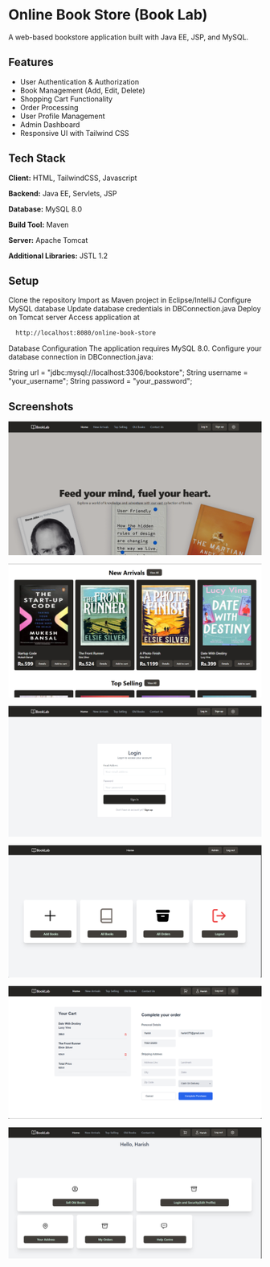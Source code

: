 
# Online Book Store (Book Lab)

A web-based bookstore application built with Java EE, JSP, and MySQL.


## Features

- User Authentication & Authorization
- Book Management (Add, Edit, Delete)
- Shopping Cart Functionality
- Order Processing
- User Profile Management 
- Admin Dashboard
- Responsive UI with Tailwind CSS



## Tech Stack

**Client:** HTML, TailwindCSS, Javascript

**Backend:**  Java EE, Servlets, JSP

**Database:**  MySQL 8.0

**Build Tool:**  Maven

**Server:**  Apache Tomcat

**Additional Libraries:**  JSTL 1.2


## Setup

 Clone the repository Import as Maven project in Eclipse/IntelliJ Configure MySQL database Update database credentials in DBConnection.java Deploy on Tomcat server Access application at

```bash
  http://localhost:8080/online-book-store
```

Database Configuration The application requires MySQL 8.0. Configure your database connection in DBConnection.java:

String url = "jdbc:mysql://localhost:3306/bookstore"; String username = "your_username"; String password = "your_password";


## Screenshots

![App Screenshot](https://github.com/harish379/booklab/blob/main/screenshots/Screenshot%202025-01-02%20192902.png)

![App Screenshot](https://github.com/harish379/booklab/blob/main/screenshots/Screenshot%202025-01-02%20224210.png)

![App Screenshot](https://github.com/harish379/booklab/blob/main/screenshots/Screenshot%202025-01-02%20224239.png)

![App Screenshot](https://github.com/harish379/booklab/blob/main/screenshots/Screenshot%202025-01-02%20224323.png)

![App Screenshot](https://github.com/harish379/booklab/blob/main/screenshots/Screenshot%202025-01-02%20224404.png)

![App Screenshot](https://github.com/harish379/booklab/blob/main/screenshots/Screenshot%202025-01-02%20224426.png)
    
